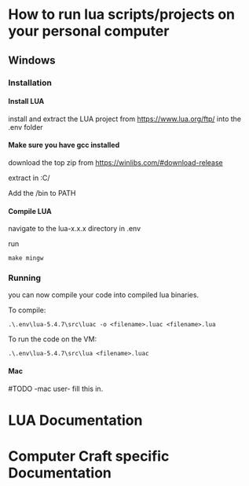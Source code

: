 # How to run lua scripts/projects on your personal computer

## Windows

### Installation

#### Install LUA

install and extract the LUA project from https://www.lua.org/ftp/
into the .env folder

#### Make sure you have gcc installed

download the top zip from https://winlibs.com/#download-release

extract in :C/

Add the /bin to PATH

#### Compile LUA

navigate to the lua-x.x.x directory in .env

run
```console
make mingw
```

### Running

you can now compile your code into compiled lua binaries.

To compile:

```console
.\.env\lua-5.4.7\src\luac -o <filename>.luac <filename>.lua
```

To run the code on the VM:

```console
.\.env\lua-5.4.7\src\lua <filename>.luac  
```

#### Mac

#TODO -mac user- fill this in.

# LUA Documentation


# Computer Craft specific Documentation

